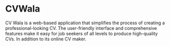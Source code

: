 # CVWala
CV Wala is a web-based application that simplifies the process of creating a professional-looking CV. The user-friendly interface and comprehensive features make it easy for job seekers of all levels to produce high-quality CVs. In addition to its online CV maker.
